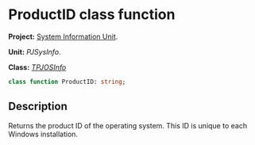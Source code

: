 # ProductID class function #

**Project:** [System Information Unit](SystemInformationUnit.md).

**Unit:** _PJSysInfo_.

**Class:** _[TPJOSInfo](TPJOSInfo.md)_

```pascal
class function ProductID: string;
```

## Description ##

Returns the product ID of the operating system. This ID is unique to each Windows installation.